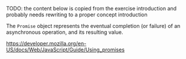 TODO: the content below is copied from the exercise introduction and probably needs rewriting to a proper concept introduction

The `Promise` object represents the eventual completion (or failure) of an
asynchronous operation, and its resulting value.

https://developer.mozilla.org/en-US/docs/Web/JavaScript/Guide/Using_promises

